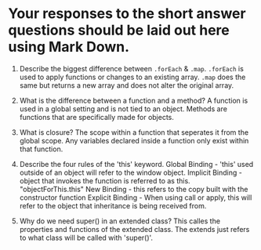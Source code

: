 # Your responses to the short answer questions should be laid out here using Mark Down.
1. Describe the biggest difference between `.forEach` & `.map`. 
    `.forEach` is used to apply functions or changes to an existing array. `.map` does the same but returns a new array and 
    does not alter the original array.

2. What is the difference between a function and a method?
    A function is used in a global setting and is not tied to an object. Methods are functions that are specifically made for objects.

3. What is closure?
    The scope within a function that seperates it from the global scope. Any variables declared inside a function only exist within that function.

4. Describe the four rules of the 'this' keyword.
    Global Binding - 'this' used outside of an object will refer to the window object.
    Implicit Binding - object that invokes the function is referred to as this. "objectForThis.this"
    New Binding - this refers to the copy built with the constructor function
    Explicit Binding - When using call or apply, this will refer to the object that inheritance is being received from.

5. Why do we need super() in an extended class?
    This calles the properties and functions of the extended class. The extends just refers to what class will be called with 'super()'.
